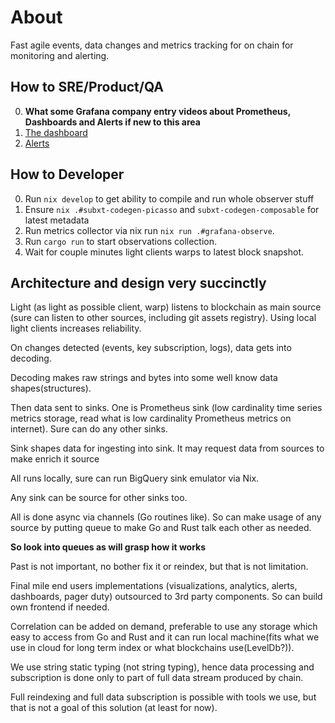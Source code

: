 # About

Fast agile events, data changes and metrics tracking for on chain for monitoring and alerting.

## How to SRE/Product/QA

0. **What some Grafana company entry videos about Prometheus, Dashboards and Alerts if new to this area**
1. [The dashboard](https://composable.grafana.net/d/a89230b9-933b-45ce-a8aa-cde52bba81fd/xc)
2. [Alerts](https://composable.grafana.net/alerting/list)


## How to Developer

0. Run `nix develop` to get ability to compile and run whole observer stuff
1. Ensure `nix .#subxt-codegen-picasso` and `subxt-codegen-composable` for latest metadata
2. Run metrics collector via nix run `nix run .#grafana-observe`.
3. Run `cargo run` to start observations collection. 
4. Wait for couple minutes light clients warps to latest block snapshot.


## Architecture and design very succinctly  

Light (as light as possible client, warp) listens to blockchain as main source (sure can listen to other sources, including git assets registry).
Using local light clients increases reliability.

On changes detected (events, key subscription, logs), data gets into decoding.

Decoding makes raw strings and bytes into some well know data shapes(structures).

Then data sent to sinks. One is Prometheus sink (low cardinality time series metrics storage, read what is low cardinality Prometheus metrics on internet).
Sure can do any other sinks.

Sink shapes data for ingesting into sink. It may request data from sources to make enrich it source

All runs locally, sure can run BigQuery sink emulator via Nix.

Any sink can be source for other sinks too.

All is done async via channels (Go routines like).
So can make usage of any source by putting queue to make Go and Rust talk each other as needed.

**So look into queues as will grasp how it works**

Past is not important, no bother fix it or reindex, but that is not limitation. 

Final mile end users implementations (visualizations, analytics, alerts, dashboards, pager duty) outsourced to 3rd party components.
So can build own frontend if needed.

Correlation can be added on demand, preferable to use any storage which easy to access from Go and Rust and it can run local machine(fits what we use in cloud for long term index or what blockchains use(LevelDb?)).

We use string static typing (not string typing), hence data processing and subscription is done only to part of full data stream produced by chain.

Full reindexing and full data subscription is possible with tools we use, but that is not a goal of this solution (at least for now).